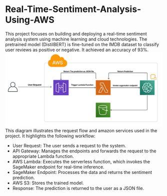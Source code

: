 # Real-Time-Sentiment-Analysis-Using-AWS
This project focuses on building and deploying a real-time sentiment analysis system using machine learning and cloud technologies. The pretrained model (DistilBERT) is fine-tuned on the IMDB dataset to classify user reviews as positive or negative. It achieved an accuracy of 93%.
![Request Flow](https://github.com/omar-mostafa-taha/Real-Time-Sentiment-Analysis-Using-AWS/blob/ff2d99a108d5e11f68c9aa5abfa04633c917779d/Images/Request%20Flow.jpg)
This diagram illustrates the request flow and amazon services used in the project. It highlights the following workflow:

* User Request: The user sends a request to the system.
* API Gateway: Manages the endpoints and forwards the request to the appropriate Lambda function.
* AWS Lambda: Executes the serverless function, which invokes the SageMaker endpoint for real-time inference.
* SageMaker Endpoint: Processes the data and returns the sentiment prediction.
* AWS S3: Stores the trained model.
* Response: The prediction is returned to the user as a JSON file.
